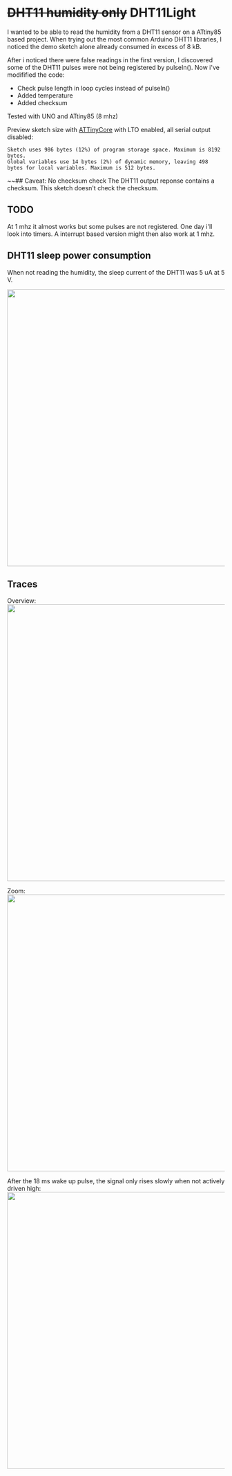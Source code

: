 # ~~DHT11 humidity only~~ DHT11Light

I wanted to be able to read the humidity from a DHT11 sensor on a ATtiny85 based project. When trying out the most common Arduino DHT11 libraries, I noticed the demo sketch alone already consumed in excess of 8 kB.

After i noticed there were false readings in the first version, I discovered some of the DHT11 pulses were not being registered by pulseIn(). Now i've modifified the code:
- Check pulse length in loop cycles instead of pulseIn()
- Added temperature
- Added checksum

Tested with UNO and ATtiny85 (8 mhz)

Preview sketch size with [ATTinyCore](https://github.com/SpenceKonde/ATTinyCore) with LTO enabled, all serial output disabled:
```
Sketch uses 986 bytes (12%) of program storage space. Maximum is 8192 bytes.
Global variables use 14 bytes (2%) of dynamic memory, leaving 498 bytes for local variables. Maximum is 512 bytes.
```

~~## Caveat: No checksum check
The DHT11 output reponse contains a checksum. This sketch doesn't check the checksum.

## TODO
At 1 mhz it almost works but some pulses are not registered. One day i'll look into timers. A interrupt based version might then also work at 1 mhz.

## DHT11 sleep power consumption

When not reading the humidity, the sleep current of the DHT11 was 5 uA at 5 V.

<img src="https://raw.githubusercontent.com/chocotov1/DHT11_humidity_only/master/media/DHT11_sleep_current.jpg" width=640>

## Traces
Overview:<br>
<img src="https://raw.githubusercontent.com/chocotov1/DHT11_humidity_only/master/media/DHT11_scope_overview.jpg" width=640>

Zoom:<br>
<img src="https://raw.githubusercontent.com/chocotov1/DHT11_humidity_only/master/media/DHT11_scope_zoom.jpg" width=640>

After the 18 ms wake up pulse, the signal only rises slowly when not actively driven high:<br>
<img src="https://raw.githubusercontent.com/chocotov1/DHT11_humidity_only/master/media/DHT11_scope_start.jpg" width=640>
